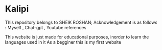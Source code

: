 # Kalipi

This repository belongs to SHEIK ROSHAN;
Acknowledgement is as follows :
               Myself ,
               Chat-gpt ,
               Youtube references

This website is just made for educational purposes, inorder to learn the languages used in it 
As a begginer this is my first website 
